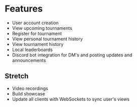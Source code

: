 # Features

- User account creation
- View upcoming tournaments
- Register for tournament
- View personal tournament history
- View tournament history
- Local leaderboards
- Discord bot integration for DM's and posting updates and announcements

## Stretch

- Video recordings
- Build showcase
- Update all clients with WebSockets to sync user's views